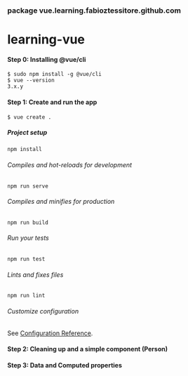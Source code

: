 ### package vue.learning.fabioztessitore.github.com

# learning-vue

#### Step 0: Installing @vue/cli

```
$ sudo npm install -g @vue/cli
$ vue --version
3.x.y
```

#### Step 1: Create and run the app

```
$ vue create .
```

##### Project setup
```
npm install
```

###### Compiles and hot-reloads for development
```
npm run serve
```

###### Compiles and minifies for production
```
npm run build
```

###### Run your tests
```
npm run test
```

###### Lints and fixes files
```
npm run lint
```

###### Customize configuration
See [Configuration Reference](https://cli.vuejs.org/config/).

#### Step 2: Cleaning up and a simple component (Person)

#### Step 3: Data and Computed properties

